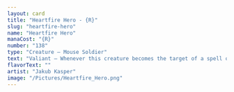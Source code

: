```yaml
---
layout: card
title: "Heartfire Hero - {R}"
slug: "heartfire-hero"
name: "Heartfire Hero"
manaCost: "{R}"
number: "138"
type: "Creature — Mouse Soldier"
text: "Valiant — Whenever this creature becomes the target of a spell or ability you control for the first time each turn, put a +1/+1 counter on it.\nWhen this creature dies, it deals damage equal to its power to each opponent."
flavorText: ""
artist: "Jakub Kasper"
image: "/Pictures/Heartfire_Hero.png"
---
```


